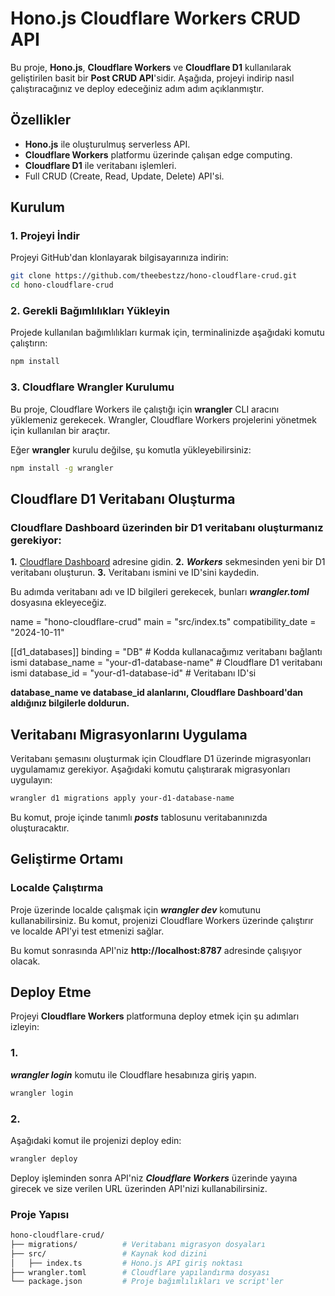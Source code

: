 # Hono.js Cloudflare Workers CRUD API

Bu proje, **Hono.js**, **Cloudflare Workers** ve **Cloudflare D1** kullanılarak geliştirilen basit bir **Post CRUD API**'sidir. Aşağıda, projeyi indirip nasıl çalıştıracağınız ve deploy edeceğiniz adım adım açıklanmıştır.

## Özellikler

- **Hono.js** ile oluşturulmuş serverless API.
- **Cloudflare Workers** platformu üzerinde çalışan edge computing.
- **Cloudflare D1** ile veritabanı işlemleri.
- Full CRUD (Create, Read, Update, Delete) API'si.

## Kurulum

### 1. Projeyi İndir

Projeyi GitHub'dan klonlayarak bilgisayarınıza indirin:

```bash
git clone https://github.com/theebestzz/hono-cloudflare-crud.git
cd hono-cloudflare-crud
```

### 2. Gerekli Bağımlılıkları Yükleyin

Projede kullanılan bağımlılıkları kurmak için, terminalinizde aşağıdaki komutu çalıştırın:

```bash
npm install
```

### 3. Cloudflare Wrangler Kurulumu

Bu proje, Cloudflare Workers ile çalıştığı için **wrangler** CLI aracını yüklemeniz gerekecek. Wrangler, Cloudflare Workers projelerini yönetmek için kullanılan bir araçtır.

Eğer **wrangler** kurulu değilse, şu komutla yükleyebilirsiniz:

```bash
npm install -g wrangler
```

## Cloudflare D1 Veritabanı Oluşturma

### Cloudflare Dashboard üzerinden bir D1 veritabanı oluşturmanız gerekiyor:

**1.** [Cloudflare Dashboard](https://dash.cloudflare.com) adresine gidin.
**2.** **_Workers_** sekmesinden yeni bir D1 veritabanı oluşturun.
**3.** Veritabanı ismini ve ID'sini kaydedin.

Bu adımda veritabanı adı ve ID bilgileri gerekecek, bunları **_wrangler.toml_** dosyasına ekleyeceğiz.

name = "hono-cloudflare-crud"
main = "src/index.ts"
compatibility_date = "2024-10-11"

[[d1_databases]]
binding = "DB" # Kodda kullanacağımız veritabanı bağlantı ismi
database_name = "your-d1-database-name" # Cloudflare D1 veritabanı ismi
database_id = "your-d1-database-id" # Veritabanı ID'si

**database_name ve database_id alanlarını, Cloudflare Dashboard'dan aldığınız bilgilerle doldurun.**

## Veritabanı Migrasyonlarını Uygulama

Veritabanı şemasını oluşturmak için Cloudflare D1 üzerinde migrasyonları uygulamamız gerekiyor. Aşağıdaki komutu çalıştırarak migrasyonları uygulayın:

```bash
wrangler d1 migrations apply your-d1-database-name
```

Bu komut, proje içinde tanımlı **_posts_** tablosunu veritabanınızda oluşturacaktır.

## Geliştirme Ortamı

### Localde Çalıştırma

Proje üzerinde localde çalışmak için **_wrangler dev_** komutunu kullanabilirsiniz. Bu komut, projenizi Cloudflare Workers üzerinde çalıştırır ve localde API'yi test etmenizi sağlar.

Bu komut sonrasında API'niz **http://localhost:8787** adresinde çalışıyor olacak.

## Deploy Etme

Projeyi **Cloudflare Workers** platformuna deploy etmek için şu adımları izleyin:

### 1.

**_wrangler login_** komutu ile Cloudflare hesabınıza giriş yapın.

```bash
wrangler login
```

### 2.

Aşağıdaki komut ile projenizi deploy edin:

```bash
wrangler deploy
```

Deploy işleminden sonra API'niz **_Cloudflare Workers_** üzerinde yayına girecek ve size verilen URL üzerinden API'nizi kullanabilirsiniz.

### Proje Yapısı

```bash
hono-cloudflare-crud/
├── migrations/          # Veritabanı migrasyon dosyaları
├── src/                 # Kaynak kod dizini
│   ├── index.ts         # Hono.js API giriş noktası
├── wrangler.toml        # Cloudflare yapılandırma dosyası
└── package.json         # Proje bağımlılıkları ve script'ler
```
